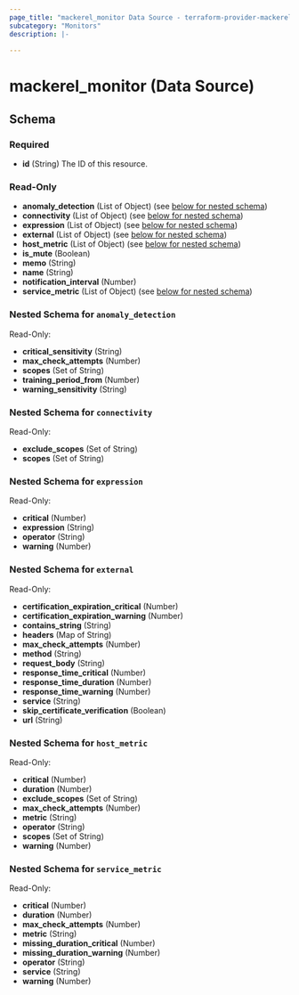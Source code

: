 ```yaml
---
page_title: "mackerel_monitor Data Source - terraform-provider-mackerel"
subcategory: "Monitors"
description: |-
  
---
```


# mackerel_monitor (Data Source)





<!-- schema generated by tfplugindocs -->
## Schema

### Required

- **id** (String) The ID of this resource.

### Read-Only

- **anomaly_detection** (List of Object) (see [below for nested schema](#nestedatt--anomaly_detection))
- **connectivity** (List of Object) (see [below for nested schema](#nestedatt--connectivity))
- **expression** (List of Object) (see [below for nested schema](#nestedatt--expression))
- **external** (List of Object) (see [below for nested schema](#nestedatt--external))
- **host_metric** (List of Object) (see [below for nested schema](#nestedatt--host_metric))
- **is_mute** (Boolean)
- **memo** (String)
- **name** (String)
- **notification_interval** (Number)
- **service_metric** (List of Object) (see [below for nested schema](#nestedatt--service_metric))

<a id="nestedatt--anomaly_detection"></a>
### Nested Schema for `anomaly_detection`

Read-Only:

- **critical_sensitivity** (String)
- **max_check_attempts** (Number)
- **scopes** (Set of String)
- **training_period_from** (Number)
- **warning_sensitivity** (String)


<a id="nestedatt--connectivity"></a>
### Nested Schema for `connectivity`

Read-Only:

- **exclude_scopes** (Set of String)
- **scopes** (Set of String)


<a id="nestedatt--expression"></a>
### Nested Schema for `expression`

Read-Only:

- **critical** (Number)
- **expression** (String)
- **operator** (String)
- **warning** (Number)


<a id="nestedatt--external"></a>
### Nested Schema for `external`

Read-Only:

- **certification_expiration_critical** (Number)
- **certification_expiration_warning** (Number)
- **contains_string** (String)
- **headers** (Map of String)
- **max_check_attempts** (Number)
- **method** (String)
- **request_body** (String)
- **response_time_critical** (Number)
- **response_time_duration** (Number)
- **response_time_warning** (Number)
- **service** (String)
- **skip_certificate_verification** (Boolean)
- **url** (String)


<a id="nestedatt--host_metric"></a>
### Nested Schema for `host_metric`

Read-Only:

- **critical** (Number)
- **duration** (Number)
- **exclude_scopes** (Set of String)
- **max_check_attempts** (Number)
- **metric** (String)
- **operator** (String)
- **scopes** (Set of String)
- **warning** (Number)


<a id="nestedatt--service_metric"></a>
### Nested Schema for `service_metric`

Read-Only:

- **critical** (Number)
- **duration** (Number)
- **max_check_attempts** (Number)
- **metric** (String)
- **missing_duration_critical** (Number)
- **missing_duration_warning** (Number)
- **operator** (String)
- **service** (String)
- **warning** (Number)


